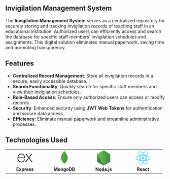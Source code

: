 ## Invigilation Management System

The **Invigilation Management System** serves as a centralized repository for securely storing and tracking invigilation records of teaching staff in an educational institution. Authorized users can efficiently access and search the database for specific staff members' invigilation schedules and assignments. This digital solution eliminates manual paperwork, saving time and promoting transparency.

## Features
- **Centralized Record Management**: Store all invigilation records in a secure, easily accessible database.
- **Search Functionality**: Quickly search for specific staff members and view their invigilation schedules.
- **Role-Based Access**: Ensure only authorized users can access or modify records.
- **Security**: Enhanced security using **JWT Web Tokens** for authentication and secure data access.
- **Efficiency**: Eliminate manual paperwork and streamline administrative processes.

## Technologies Used
<table align="center">
  <tr>
    <td align="center" width="110">
      <img src="https://raw.githubusercontent.com/devicons/devicon/master/icons/express/express-original.svg" width="48" height="48" alt="Express" />
      <br><strong>Express</strong>
    </td>
    <td align="center" width="110">
      <img src="https://raw.githubusercontent.com/devicons/devicon/master/icons/mongodb/mongodb-original.svg" width="48" height="48" alt="MongoDB" />
      <br><strong>MongoDB</strong>
    </td>
     <td align="center" width="110">
      <img src="https://raw.githubusercontent.com/devicons/devicon/master/icons/nodejs/nodejs-original.svg" width="48" height="48" alt="Node.js" />
      <br><strong>Node.js</strong>
    </td>
    <td align="center" width="110">
      <img src="https://raw.githubusercontent.com/devicons/devicon/master/icons/react/react-original.svg" width="48" height="48" alt="React" />
      <br><strong>React</strong>
    </td>
  </tr>
</table>




